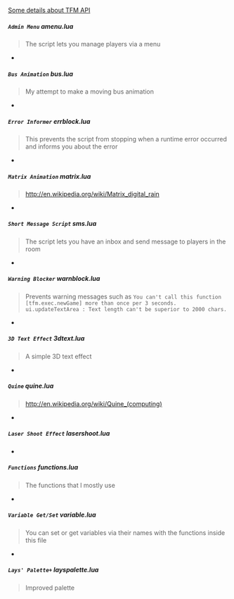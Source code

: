 [Some details about TFM API](https://github.com/webninjasi/tfm-lua-stuff/blob/master/details.md)

##### `Admin Menu` amenu.lua
> The script lets you manage players via a menu

-

##### `Bus Animation` bus.lua
> My attempt to make a moving bus animation

-

##### `Error Informer` errblock.lua
> This prevents the script from stopping when a runtime error occurred and informs you about the error

-

##### `Matrix Animation` matrix.lua
> http://en.wikipedia.org/wiki/Matrix_digital_rain

-

##### `Short Message Script` sms.lua
> The script lets you have an inbox and send message to players in the room

-

##### `Warning Blocker` warnblock.lua
> Prevents warning messages such as
> `You can't call this function [tfm.exec.newGame] more than once per 3 seconds.`
> `ui.updateTextArea : Text length can't be superior to 2000 chars.`

-

##### `3D Text Effect` 3dtext.lua
> A simple 3D text effect

-

##### `Quine` quine.lua
> http://en.wikipedia.org/wiki/Quine_(computing)

-

##### `Laser Shoot Effect` lasershoot.lua

-

##### `Functions` functions.lua
> The functions that I mostly use

-

##### `Variable Get/Set` variable.lua
> You can set or get variables via their names with the functions inside this file

-

##### `Lays' Palette+` layspalette.lua
> Improved palette
